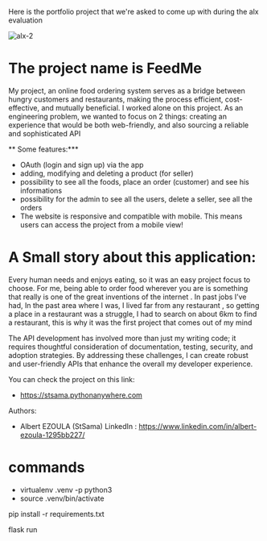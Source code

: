 Here is the portfolio project that we're asked to come up with during the alx evaluation

![alx-2](https://github.com/Stsama/alx-portfolio_project/assets/103574573/f720c4cb-9870-44f9-8d07-dc71bafe662e)


# The project name is FeedMe

My project, an online food ordering system serves as a bridge between hungry customers and restaurants, making the process efficient, cost-effective, and mutually beneficial. I worked alone on this project. As an engineering problem, we wanted to focus on 2 things: creating an experience that would be both web-friendly, and also sourcing a reliable and sophisticated API


** Some features:***
- OAuth (login and sign up) via the app
- adding, modifying and deleting a product (for seller)
- possibility to see all the foods, place an order (customer) and see his informations
- possibility for the admin to see all the users, delete a seller,  see all the orders
- The website is responsive and compatible with mobile. This means users can access the project from a mobile view!


# A Small story about this application:
Every human needs and  enjoys eating, so it was an easy project focus to choose. For me, being able to order food wherever you are is something that really is one of the great inventions of the  internet . In past jobs I’ve had, In the past area where I was, I lived far from any restaurant , so  getting a place in a restaurant was a struggle,  I had to search on about  6km to find a restaurant, this is why it was the first project that comes out of my mind



The API development has involved more than just my writing code; it requires thoughtful consideration of documentation, testing, security, and adoption strategies. By addressing these challenges, I can create robust and user-friendly APIs that enhance the overall my developer experience.


 You can check the project on this link:
 - https://stsama.pythonanywhere.com

Authors:
- Albert EZOULA (StSama) LinkedIn : https://www.linkedin.com/in/albert-ezoula-1295bb227/

# commands
- virtualenv .venv -p python3
- source .venv/bin/activate

pip install -r requirements.txt

flask run
